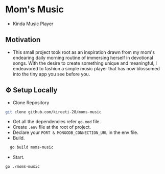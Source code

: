 # Mom's Music

- Kinda Music Player

## Motivation

- This small project took root as an inspiration drawn from my mom's endearing daily morning routine of immersing herself in devotional songs. With the desire to create something unique and meaningful, I endeavored to fashion a simple music player that has now blossomed into the tiny app you see before you.

## ⚙️ Setup Locally

- Clone Repository
```bash
git clone github.com/kireeti-28/moms-music
```
- Get all the dependencies refer ```go.mod``` file.
- Create ```.env``` file at the root of project.
- Declare your ```PORT & MONGODB_CONNECTION_URL``` in the env file.
- Build.
```bash
  go build moms-music
```
- Start.
```bash
go ./moms-music
```
